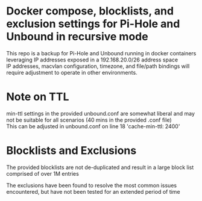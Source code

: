 # Docker compose, blocklists, and exclusion settings for Pi-Hole and Unbound in recursive mode

This repo is a backup for Pi-Hole and Unbound running in docker containers leveraging IP addresses exposed in a 192.168.20.0/26 address space\
IP addresses, macvlan configuration, timezone, and file/path bindings will require adjustment to operate in other environments.

# Note on TTL

min-ttl settings in the provided unbound.conf are somewhat liberal and may not be suitable for all scenarios (40 mins in the provided .conf file)\
This can be adjusted in unbound.conf on line 18 'cache-min-ttl: 2400'

# Blocklists and Exclusions

The provided blocklists are not de-duplicated and result in a large block list comprised of over 1M entries

The exclusions have been found to resolve the most common issues encountered, but have not been tested for an extended period of time